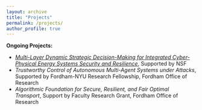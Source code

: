 ```yaml
---
layout: archive
title: "Projects"
permalink: /projects/
author_profile: true
---
```


**Ongoing Projects:**

- *[Multi-Layer Dynamic Strategic Decision-Making for Integrated Cyber-Physical Energy Systems Security and Resilience](https://www.nsf.gov/awardsearch/showAward?AWD_ID=2138956&HistoricalAwards=false)*, Supported by NSF
- *Trustworthy Control of Autonomous Multi-Agent Systems under Attacks*, Supported by Fordham-NYU Research Fellowship, Fordham Office of Research
- *Algorithmic Foundation for Secure, Resilient, and Fair Optimal Transport*, Support by Faculty Research Grant, Fordham Office of Research
